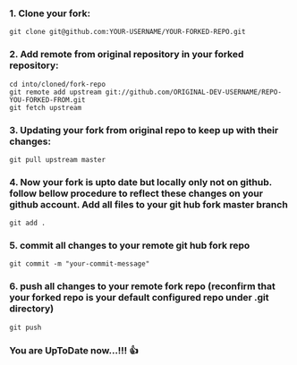 ### 1. Clone your fork:

    git clone git@github.com:YOUR-USERNAME/YOUR-FORKED-REPO.git

### 2. Add remote from original repository in your forked repository: 

    cd into/cloned/fork-repo
    git remote add upstream git://github.com/ORIGINAL-DEV-USERNAME/REPO-YOU-FORKED-FROM.git
    git fetch upstream

### 3. Updating your fork from original repo to keep up with their changes:

    git pull upstream master

### 4. Now your fork is upto date but locally only not on github. follow bellow procedure to reflect these changes on your github account. Add all files to your 	 git hub fork master branch

	git add .

### 5. commit all changes to your remote git hub fork repo

	git commit -m "your-commit-message"	

### 6. push all changes to your remote fork repo (reconfirm that your forked repo is your default configured repo under .git directory)

	git push 	

### You are UpToDate now...!!! :+1:
